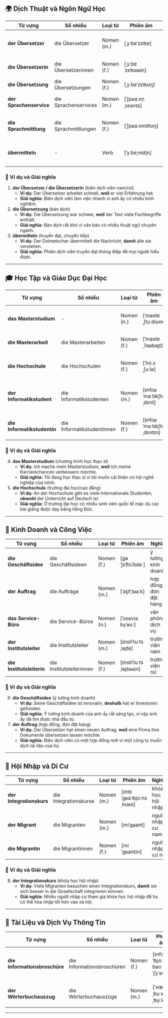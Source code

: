 ## **🌍 Dịch Thuật và Ngôn Ngữ Học**

|**Từ vựng**|**Số nhiều**|**Loại từ**|**Phiên âm**|**Nghĩa**|
|---|---|---|---|---|
|**der Übersetzer**|die Übersetzer|Nomen (m.)|[ˌyːbɐˈzɛʦɐ]|biên dịch viên nam|
|**die Übersetzerin**|die Übersetzerinnen|Nomen (f.)|[ˌyːbɐˈzɛʦəʁɪn]|biên dịch viên nữ|
|**die Übersetzung**|die Übersetzungen|Nomen (f.)|[ˌyːbɐˈzɛʦʊŋ]|bản dịch|
|**der Sprachenservice**|die Sprachenservices|Nomen (m.)|[ˈʃpʁaːxn̩ˌsɛʁvɪs]|dịch vụ ngôn ngữ|
|**die Sprachmittlung**|die Sprachmittlungen|Nomen (f.)|[ˈʃpʁaːxmɪtlʊŋ]|trung gian ngôn ngữ|
|**übermitteln**|-|Verb|[ˈyːbɐˌmɪtl̩n]|truyền đạt, chuyển tiếp|

### **📌 Ví dụ và Giải nghĩa**

1. **der Übersetzer / die Übersetzerin** (biên dịch viên nam/nữ)
    - **Ví dụ:** Der Übersetzer arbeitet schnell, **weil** er viel Erfahrung hat.
    - **Giải nghĩa:** Biên dịch viên làm việc nhanh vì anh ấy có nhiều kinh nghiệm.
2. **die Übersetzung** (bản dịch)
    - **Ví dụ:** Die Übersetzung war schwer, **weil** der Text viele Fachbegriffe enthält.
    - **Giải nghĩa:** Bản dịch rất khó vì văn bản có nhiều thuật ngữ chuyên ngành.
3. **übermitteln** (truyền đạt, chuyển tiếp)
    - **Ví dụ:** Der Dolmetscher übermittelt die Nachricht, **damit** alle sie verstehen.
    - **Giải nghĩa:** Phiên dịch viên truyền đạt thông điệp để mọi người hiểu được.

---

## **🎓 Học Tập và Giáo Dục Đại Học**

|**Từ vựng**|**Số nhiều**|**Loại từ**|**Phiên âm**|**Nghĩa**|
|---|---|---|---|---|
|**das Masterstudium**|-|Nomen (n.)|[ˈmastɐˌʃtuːdiʊm]|chương trình học thạc sĩ|
|**die Masterarbeit**|die Masterarbeiten|Nomen (f.)|[ˈmastɐˌʔaʁbaɪ̯t]|luận văn thạc sĩ|
|**die Hochschule**|die Hochschulen|Nomen (f.)|[ˈhoːxˌʃuːlə]|trường đại học/cao đẳng|
|**der Informatikstudent**|die Informatikstudenten|Nomen (m.)|[ɪnfoʁˈmaːtɪkʃtuˌdɛnt]|sinh viên nam ngành tin học|
|**die Informatikstudentin**|die Informatikstudentinnen|Nomen (f.)|[ɪnfoʁˈmaːtɪkʃtuˌdɛntɪn]|sinh viên nữ ngành tin học|

### **📌 Ví dụ và Giải nghĩa**

4. **das Masterstudium** (chương trình học thạc sĩ)
    - **Ví dụ:** Ich mache mein Masterstudium, **weil** ich meine Karrierechancen verbessern möchte.
    - **Giải nghĩa:** Tôi đang học thạc sĩ vì tôi muốn cải thiện cơ hội nghề nghiệp của mình.
5. **die Hochschule** (trường đại học/cao đẳng)
    - **Ví dụ:** An der Hochschule gibt es viele internationale Studenten, **obwohl** der Unterricht auf Deutsch ist.
    - **Giải nghĩa:** Ở trường đại học có nhiều sinh viên quốc tế mặc dù các bài giảng được dạy bằng tiếng Đức.

---

## **💼 Kinh Doanh và Công Việc**

|**Từ vựng**|**Số nhiều**|**Loại từ**|**Phiên âm**|**Nghĩa**|
|---|---|---|---|---|
|**die Geschäftsidee**|die Geschäftsideen|Nomen (f.)|[ɡəˈʃɛftsʔɪdeː]|ý tưởng kinh doanh|
|**der Auftrag**|die Aufträge|Nomen (m.)|[ˈaʊ̯fˌtʁaːk]|hợp đồng, đơn đặt hàng|
|**das Service-Büro**|die Service-Büros|Nomen (n.)|[ˈsɛʁvɪs byˈʁoː]|văn phòng dịch vụ|
|**der Institutsleiter**|die Institutsleiter|Nomen (m.)|[ɪnstiˈtuːtsˌlaɪ̯tɐ]|trưởng viện nam|
|**die Institutsleiterin**|die Institutsleiterinnen|Nomen (f.)|[ɪnstiˈtuːtsˌlaɪ̯təʁɪn]|trưởng viện nữ|

### **📌 Ví dụ và Giải nghĩa**

6. **die Geschäftsidee** (ý tưởng kinh doanh)
    - **Ví dụ:** Seine Geschäftsidee ist innovativ, **deshalb** hat er Investoren gefunden.
    - **Giải nghĩa:** Ý tưởng kinh doanh của anh ấy rất sáng tạo, vì vậy anh ấy đã tìm được nhà đầu tư.
7. **der Auftrag** (hợp đồng, đơn đặt hàng)
    - **Ví dụ:** Der Übersetzer hat einen neuen Auftrag, **weil** eine Firma ihre Dokumente übersetzen lassen möchte.
    - **Giải nghĩa:** Biên dịch viên có một hợp đồng mới vì một công ty muốn dịch tài liệu của họ.

---

## **🛂 Hội Nhập và Di Cư**

|**Từ vựng**|**Số nhiều**|**Loại từ**|**Phiên âm**|**Nghĩa**|
|---|---|---|---|---|
|**der Integrationskurs**|die Integrationskurse|Nomen (m.)|[ɪntɛˈɡʁaːʦjoːnsˌkʊʁs]|khóa học hội nhập|
|**der Migrant**|die Migranten|Nomen (m.)|[miˈɡʁant]|người nhập cư nam|
|**die Migrantin**|die Migrantinnen|Nomen (f.)|[miˈɡʁantɪn]|người nhập cư nữ|

### **📌 Ví dụ và Giải nghĩa**

8. **der Integrationskurs** (khóa học hội nhập)
    - **Ví dụ:** Viele Migranten besuchen einen Integrationskurs, **damit** sie sich besser in die Gesellschaft integrieren können.
    - **Giải nghĩa:** Nhiều người nhập cư tham gia khóa học hội nhập để họ có thể hòa nhập tốt hơn vào xã hội.

---

## **📜 Tài Liệu và Dịch Vụ Thông Tin**

|**Từ vựng**|**Số nhiều**|**Loại từ**|**Phiên âm**|**Nghĩa**|
|---|---|---|---|---|
|**die Informationsbroschüre**|die Informationsbroschüren|Nomen (f.)|[ɪnfɔʁmaˈʦjoːns bʁoˈʃyːʁə]|tập tài liệu thông tin|
|**der Wörterbuchauszug**|die Wörterbuchauszüge|Nomen (m.)|[ˈvœʁtɐˌbuːxaʊ̯sˌʦyːk]|trích đoạn từ điển|

---